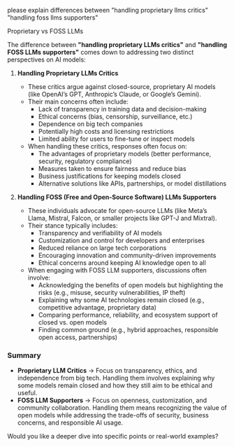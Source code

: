 please explain differences between "handling proprietary llms critics" "handling foss llms supporters" 

Proprietary vs FOSS LLMs

The difference between **"handling proprietary LLMs critics"** and **"handling FOSS LLMs supporters"** comes down to addressing two distinct perspectives on AI models:  

1. **Handling Proprietary LLMs Critics**  
   - These critics argue against closed-source, proprietary AI models (like OpenAI’s GPT, Anthropic’s Claude, or Google’s Gemini).  
   - Their main concerns often include:  
     - Lack of transparency in training data and decision-making  
     - Ethical concerns (bias, censorship, surveillance, etc.)  
     - Dependence on big tech companies  
     - Potentially high costs and licensing restrictions  
     - Limited ability for users to fine-tune or inspect models  
   - When handling these critics, responses often focus on:  
     - The advantages of proprietary models (better performance, security, regulatory compliance)  
     - Measures taken to ensure fairness and reduce bias  
     - Business justifications for keeping models closed  
     - Alternative solutions like APIs, partnerships, or model distillations  

2. **Handling FOSS (Free and Open-Source Software) LLMs Supporters**  
   - These individuals advocate for open-source LLMs (like Meta’s Llama, Mistral, Falcon, or smaller projects like GPT-J and Mixtral).  
   - Their stance typically includes:  
     - Transparency and verifiability of AI models  
     - Customization and control for developers and enterprises  
     - Reduced reliance on large tech corporations  
     - Encouraging innovation and community-driven improvements  
     - Ethical concerns around keeping AI knowledge open to all  
   - When engaging with FOSS LLM supporters, discussions often involve:  
     - Acknowledging the benefits of open models but highlighting the risks (e.g., misuse, security vulnerabilities, IP theft)  
     - Explaining why some AI technologies remain closed (e.g., competitive advantage, proprietary data)  
     - Comparing performance, reliability, and ecosystem support of closed vs. open models  
     - Finding common ground (e.g., hybrid approaches, responsible open access, partnerships)  

### Summary  
- **Proprietary LLM Critics** → Focus on transparency, ethics, and independence from big tech. Handling them involves explaining why some models remain closed and how they still aim to be ethical and useful.  
- **FOSS LLM Supporters** → Focus on openness, customization, and community collaboration. Handling them means recognizing the value of open models while addressing the trade-offs of security, business concerns, and responsible AI usage.  

Would you like a deeper dive into specific points or real-world examples?
